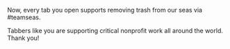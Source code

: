 Now, every tab you open supports removing trash from our seas via #teamseas.

Tabbers like you are supporting critical nonprofit work all around the world. Thank you!
